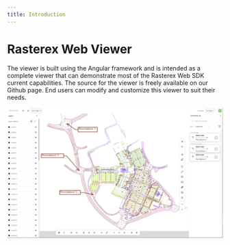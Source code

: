 ```yaml
---
title: Introduction
---
```


# Rasterex Web Viewer


The viewer is built using the Angular framework and is intended as a complete viewer that can demonstrate most of the Rasterex Web SDK current capabilities. The source for the viewer is freely available on our Github page. End users can modify and customize this viewer to suit their needs.

![RxView](./img/rxview.png)
